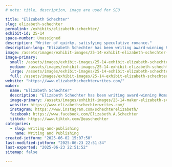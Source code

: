 ```yaml
---
# note: title, description, image are used for SEO

title: "Elizabeth Schechter"
slug: elizabeth-schechter
permalink: /exhibits/elizabeth-schechter/
exhibit-id: 25-14
space-number: Unassigned
description: "Writer of quirky, satisfying speculative romance."
description-long: "Elizabeth Schechter has been writing award-winning Romantasy since before romantasy was a word. Her writing credits include the award-winning steampunk romance House of Sable Locks, the Celtic fantasy Princes of Air, and 2021 VIVIAN finalist Written in Water."
image: /assets/images/exhibit-images/25-14-exhibit-elizabeth-schechter-2025-02-08-09-25-27-large.jpg
image-primary: 
  small: /assets/images/exhibit-images/25-14-exhibit-elizabeth-schechter-2025-02-08-09-25-27-small.jpg
  medium: /assets/images/exhibit-images/25-14-exhibit-elizabeth-schechter-2025-02-08-09-25-27-medium.jpg
  large: /assets/images/exhibit-images/25-14-exhibit-elizabeth-schechter-2025-02-08-09-25-27-large.jpg
  full: /assets/images/exhibit-images/25-14-exhibit-elizabeth-schechter-2025-02-08-09-25-27-full.jpg
website: "https://www.elizabethschechterwrites.com/"
maker: 
  name: "Elizabeth Schechter"
  description: "Elizabeth Schechter has been writing award-winning Romantasy since before romantasy was a word. Her writing credits include the award-winning steampunk romance House of Sable Locks, the Celtic fantasy Princes of Air, and 2021 VIVIAN finalist Written in Water."
  image-primary: /assets/images/exhibit-images/25-14-maker-elizabeth-schechter-easchechter-logo-rectangle-medium.png
  website: https://www.elizabethschechterwrites.com/
  instagram: https://www.instagram.com/schechterelizabeth/
  facebook: https://www.facebook.com/Elizabeth.A.Schechter
  tiktok: https://www.tiktok.com/@easchechter
categories: 
  - slug: writing-and-publishing
    name: Writing and Publishing
created-jotform: "2025-06-02 15:07:50"
last-modified-jotform: "2025-06-23 22:51:34"
last-exported: "2025-06-23 22:51:52"
sitemap: false

---
```

